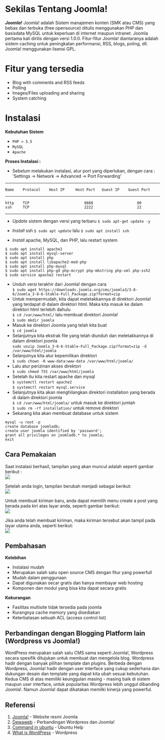 # Sekilas Tentang Joomla!

_**Joomla!**_ Joomla! adalah Sistem manajemen konten (SMK atau CMS) yang bebas dan terbuka (free opensource) ditulis menggunakan PHP dan basisdata MySQL untuk keperluan di internet maupun intranet. Joomla pertama kali dirilis dengan versi 1.0.0. Fitur-fitur Joomla! diantaranya adalah sistem caching untuk peningkatan performansi, RSS, blogs, poling, dll. Joomla! menggunakan lisensi GPL.

# Fitur yang tersedia
-	Blog with comments and RSS feeds
-   Polling
-   Images/Files uploading and sharing
-   System catching

# Instalasi

**Kebutuhan Sistem**

-   `PHP > 5.5`
-   `MySQL`
-   `Apache`

**Proses Instalasi :**

- Sebelum melakukan instalasi, atur port yang diperlukan, dengan cara :
    'Settings -> Network -> Advanced -> Port Forwarding'
-------------------------------------------------------------------------
    Name	Protocol    Host IP	    Host Port	Guest IP	Guest Port
-------------------------------------------------------------------------    
    http	TCP		                    8888		            80          
    ssh     TCP		                    2222		            22
-------------------------------------------------------------------------
-   _Update_ sistem dengan versi yang terbaru 
    `$ sudo apt-get update -y`
    
-   _Install_ ssh `$ sudo apt update` lalu
    `$ sudo apt install ssh`
    
-   _Install_ apache, MySQL, dan PHP, lalu restart system
```
$ sudo apt install apache2
$ sudo apt install mysql-server
$ sudo apt install php
$ sudo apt install libapache2-mod-php
$ sudo apt install php-mysql
$ sudo apt install php-gd php-mcrypt php-mbstring php-xml php-ssh2
$ sudo service apache2 restart
```
- Unduh versi terakhir dari Joomla! dengan cara <br>
`$ sudo wget https://downloads.joomla.org/cms/joomla3/3-8-6/Joomla_3-8-6-Stable-Full_Package.zip?format=zip`
- Untuk mempermudah, kita dapat meletakkannya di direktori Joomla! yang terdapat di dalam direktori html. Maka kita masuk ke dalam direktori html terlebih dahulu <br>
`$ cd /var/www/html/`
lalu membuat direktori Joomla! <br>
`$ sudo mkdir joomla`
- Masuk ke direktori Joomla yang telah kita buat <br>
`$ cd joomla`
- Selanjutnya kita ekstrak file yang telah diunduh dan meletakkannya di dalam direktori joomla <br>
`sudo unzip Joomla_3-8-6-Stable-Full_Package.zip?format=zip -d      /var/www/html/joomla`
- Selanjutnya kita atur kepemilikan direktori <br>
`$ sudo chown -R www-data:www-data /var/www/html/joomla/`
- Lalu atur perizinan akses direktori <br>
`$ sudo chmod 755 /var/www/html/joomla`
- Setelah itu kita restart apache dan mysql <br>
`$ systemctl restart apache2` <br>
`$ systemctl restart mysql.service`
- Selanjutnya kita akan menghilangkan direktori installation yang berada di dalam direktori joomla <br>
`$ cd /var/www/html/joomla/` untuk masuk ke direktori jumlah <br>
`$ sudo rm -rf installation/` untuk remove direktori
- Sekarang kita akan membuat database untuk sistem <br>
```
mysql -u root -p
create database joomladb;
create user joomla identified by 'password';
grant all privileges on joomladb.* to joomla;
exit
```

## Cara Pemakaian

Saat instalasi berhasil, tampilan yang akan muncul adalah seperti gambar berikut : <br>
<img src=https://raw.githubusercontent.com/jojowvan/joomla/master/12.JPG></img>

Setelah anda login, tampilan berubah menjadi sebagai berikut: <br>
<img src=https://raw.githubusercontent.com/jojowvan/joomla/master/13.JPG></img>

Untuk membuat kiriman baru, anda dapat memilih menu create a post yang berada pada kiri atas layar anda, seperti gambar berikut: <br>
<img src=https://raw.githubusercontent.com/jojowvan/joomla/master/1.JPG></img>

Jika anda telah membuat kiriman, maka kiriman tersebut akan tampil pada layar utama anda, seperti berikut: <br>
<img src=https://github.com/jojowvan/joomla/blob/master/2.JPG></img>

## Pembahasan
**Kelebihan**

-   Instalasi mudah
-   Merupakan salah satu open source CMS dengan fitur yang powerfull
-   Mudah dalam penggunaan
-   Dapat digunakan secar gratis dan hanya membayar web hosting
-   Komponen dan modul yang bisa kita dapat secara gratis

**Kekurangan**

-   Fasilitas multisite tidak tersedia pada joomla
-   Kurangnya cache memory yang disediakan
-   Keterbatasan sebuah ACL (access control list)

## Perbandingan dengan Blogging Platform lain (Wordpress vs Joomla!)
WordPress merupakan salah satu CMS sama seperti Joomla!, Wordpress secara spesifik ditujukan untuk membuat dan mengelola blog. Wordpress hadir dengan banyak pilihan template dan plugins. Berbeda dengan Wordpress, Joomla! hadir dengan user interface yang cukup sederhana dan dukungan desain dan template yang dapat kita ubah sesuai kebutuhan. Kedua CMS di atas memiliki keunggulan masing - masing baik di sistem maupun user interface, untuk popularitas Wordpress lebih unggul dibanding Joomla!. Namun Joomla! dapat dikatakan memilki kinerja yang powerful. 

## Referensi

1.  [Joomla!](http://joomlacode.org/gf/project/joomla/scmsvn/) \- Website resmi Joomla
2.  [Dewaweb](https://www.dewaweb.com/blog/inilah-perbandingan-cms-wordpress-drupal-dan-joomla/) \- Perbandingan Wordpress dan Joomla!
3.  [Command in ubuntu](https://www.hostinger.co.id/tutorial/pengertian-chmod-dan-chown-untuk-ganti-permission-di-linux/) \- Ubuntu Help
4.  [What is WordPress](https://en.wikipedia.org/wiki/WordPress) \- Wordpress
